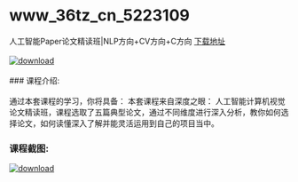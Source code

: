 # www_36tz_cn_5223109
人工智能Paper论文精读班|NLP方向+CV方向+C方向
[下载地址](http://www.36tz.cn/article/5223109 "下载地址")
<br/></br>[![download](http://36tz.cn/muke_img/2022_03_1-22-300x171.png "下载地址")](http://www.36tz.cn/article/5223109 "下载地址")
<br/></br>### 课程介绍:<br/></br>通过本套课程的学习，你将具备：
本套课程来自深度之眼： 人工智能计算机视觉 论文精读班，课程选取了五篇典型论文，通过不同维度进行深入分析，教你如何选择论文，如何读懂深入了解并能灵活运用到自己的项目当中。

### 课程截图:
[![download](http://36tz.cn/muke_img/2022_03_2-10.png "下载地址")](http://www.36tz.cn/article/5223109 "下载地址")
